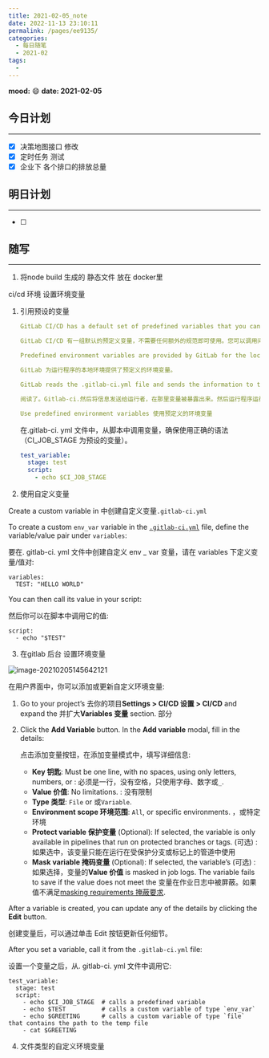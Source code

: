```yaml
---
title: 2021-02-05_note
date: 2022-11-13 23:10:11
permalink: /pages/ee9135/
categories:
  - 每日随笔
  - 2021-02
tags:
  - 
---
```

**mood:** :smile:  																		**date: 2021-02-05**  
## 今日计划  
------
- [x]  决策地图接口 修改
- [x]  定时任务 测试
- [x]  企业下 各个排口的排放总量
## 明日计划

------
- [ ]  
## 随写 
------



1. 将node build 生成的 静态文件 放在 docker里



ci/cd 环境 设置环境变量

1. 引用预设的变量

   ```yml
   GitLab CI/CD has a default set of predefined variables that you can use without any additional specification. You can call issue numbers, user names, branch names, pipeline and commit IDs, and much more.
   
   GitLab CI/CD 有一组默认的预定义变量，不需要任何额外的规范即可使用。您可以调用问题编号、用户名、分支名称、管道和提交 id 等等。
   
   Predefined environment variables are provided by GitLab for the local environment of the runner.
   
   GitLab 为运行程序的本地环境提供了预定义的环境变量。
   
   GitLab reads the .gitlab-ci.yml file and sends the information to the runner, where the variables are exposed. The runner then runs the script commands.
   
   阅读了。Gitlab-ci.然后将信息发送给运行者，在那里变量被暴露出来。然后运行程序运行脚本命令。
   
   Use predefined environment variables 使用预定义的环境变量
   ```

   在.gitlab-ci. yml 文件中，从脚本中调用变量，确保使用正确的语法（CI_JOB_STAGE 为预设的变量）。

   ```yml
   test_variable:
     stage: test
     script:
       - echo $CI_JOB_STAGE
   ```

   

2. 使用自定义变量

 Create a custom variable in 中创建自定义变量`.gitlab-ci.yml`

To create a custom `env_var` variable in the [`.gitlab-ci.yml`](https://docs.gitlab.com/ce/ci/yaml/README.html#variables) file, define the variable/value pair under `variables`:

要在. gitlab-ci. yml 文件中创建自定义 env _ var 变量，请在 variables 下定义变量/值对:

```
variables:
  TEST: "HELLO WORLD"
```

You can then call its value in your script:

然后你可以在脚本中调用它的值:

```
script:
  - echo "$TEST"
```

3. 在gitlab 后台 设置环境变量

![image-20210205145642121](https://gitee.com/zxqzhuzhu/imgs/raw/master/image-20210205145642121.png)

在用户界面中，你可以添加或更新自定义环境变量:

1. Go to your project’s 去你的项目**Settings > CI/CD 设置 > CI/CD** and expand the 并扩大**Variables 变量** section. 部分

2. Click the **Add Variable** button. In the **Add variable** modal, fill in the details:

   点击添加变量按钮，在添加变量模式中，填写详细信息:

   - **Key 钥匙**: Must be one line, with no spaces, using only letters, numbers, or : 必须是一行，没有空格，只使用字母、数字或`_`.
   - **Value 价值**: No limitations. : 没有限制
   - **Type 类型**: `File` or 或`Variable`.
   - **Environment scope 环境范围**: `All`, or specific environments. ，或特定环境
   - **Protect variable 保护变量** (Optional): If selected, the variable is only available in pipelines that run on protected branches or tags. (可选) : 如果选中，该变量只能在运行在受保护分支或标记上的管道中使用
   - **Mask variable 掩码变量** (Optional): If selected, the variable’s (可选) : 如果选择，变量的**Value 价值** is masked in job logs. The variable fails to save if the value does not meet the 变量在作业日志中被屏蔽。如果值不满足[masking requirements 掩蔽要求](https://docs.gitlab.com/ce/ci/variables/README.html#masked-variable-requirements).

After a variable is created, you can update any of the details by clicking the **Edit** button.

创建变量后，可以通过单击 Edit 按钮更新任何细节。

After you set a variable, call it from the `.gitlab-ci.yml` file:

设置一个变量之后，从. gitlab-ci. yml 文件中调用它:

```
test_variable:
  stage: test
  script:
    - echo $CI_JOB_STAGE  # calls a predefined variable
    - echo $TEST          # calls a custom variable of type `env_var`
    - echo $GREETING      # calls a custom variable of type `file` that contains the path to the temp file
    - cat $GREETING 
```

4. 文件类型的自定义环境变量

